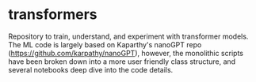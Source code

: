 # transformers
Repository to train, understand, and experiment with transformer models. The ML code is largely based on Kaparthy's nanoGPT repo (https://github.com/karpathy/nanoGPT), however, the monolithic scripts have been broken down into a more user friendly class structure, and several notebooks deep dive into the code details.
